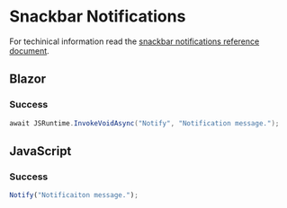 # Snackbar Notifications

For techinical information read the [snackbar notifications reference document](/references/snackbar-notifications).

## Blazor

### Success

```csharp
await JSRuntime.InvokeVoidAsync("Notify", "Notification message.");
```

## JavaScript

### Success

```javascript
Notify("Notificaiton message.");
```
